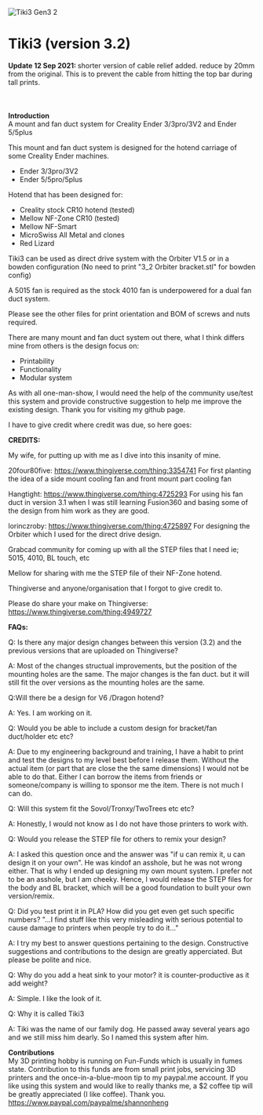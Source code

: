 ![Tiki3 Gen3 2](https://user-images.githubusercontent.com/68491566/132115498-8b4ed608-8ff6-4bba-a261-dcbf7684c226.png)

# Tiki3 (version 3.2)

<b>Update 12 Sep 2021: </b> shorter version of cable relief added. reduce by 20mm from the original. This is to prevent the cable from hitting the top bar during tall prints. 
\
\
\
\
<b>Introduction</b>\
A mount and fan duct system for Creality Ender 3/3pro/3V2 and Ender 5/5plus

This mount and fan duct system is designed for the hotend carriage of some Creality Ender machines.  
- Ender 3/3pro/3V2
- Ender 5/5pro/5plus

Hotend that has been designed for:
- Creality stock CR10 hotend (tested)
- Mellow NF-Zone CR10 (tested)
- Mellow NF-Smart
- MicroSwiss All Metal and clones
- Red Lizard 
 
Tiki3 can be used as direct drive system with the Orbiter V1.5 or in a bowden configuration (No need to print "3_2 Orbiter bracket.stl" for bowden config)

A 5015 fan is required as the stock 4010 fan is underpowered for a dual fan duct system. 
 
Please see the other files for print orientation and BOM of screws and nuts required. 
 
There are many mount and fan duct system out there, what I think differs mine from others is the design focus on:
- Printability
- Functionality
- Modular system
 
As with all one-man-show, I would need the help of the community use/test this system and provide constructive suggestion to help me improve the existing design. 
Thank you for visiting my github page. 


I have to give credit where credit was due, so here goes: 

<b>CREDITS:</b>

My wife, for putting up with me as I dive into this insanity of mine. 

20four80five: https://www.thingiverse.com/thing:3354741
For first planting the idea of a side mount cooling fan and front mount part cooling fan

Hangtight: https://www.thingiverse.com/thing:4725293
For using his fan duct in version 3.1 when I was still learning Fusion360 and basing some of the design from him work as they are good.

lorinczroby: https://www.thingiverse.com/thing:4725897
For designing the Orbiter which I used for the direct drive design.

Grabcad community for coming up with all the STEP files that I need ie; 5015, 4010, BL touch, etc

Mellow for sharing with me the STEP file of their NF-Zone hotend. 

Thingiverse and anyone/organisation that I forgot to give credit to.

Please do share your make on Thingiverse: https://www.thingiverse.com/thing:4949727

<b>FAQs:</b>

Q: Is there any major design changes between this version (3.2) and the previous versions that are uploaded on Thingiverse?

A: Most of the changes structual improvements, but the position of the mounting holes are the same. The major changes is the fan duct. but it will still fit the over versions as the mounting holes are the same. 

Q:Will there be a design for V6 /Dragon hotend?

A: Yes. I am working on it. 

Q: Would you be able to include a custom design for bracket/fan duct/holder etc etc?

A: Due to my engineering background and training, I have a habit to print and test the designs to my level best before I release them. Without the actual item (or part that are close the the same dimensions) I would not be able to do that. Either I can borrow the items from friends or someone/company is willing to sponsor me the item. There is not much I can do. 

Q: Will this system fit the Sovol/Tronxy/TwoTrees etc etc?

A: Honestly, I would not know as I do not have those printers to work with.

Q: Would you release the STEP file for others to remix your design?

A: I asked this question once and the answer was "if u can remix it, u can design it on your own". He was kindof an asshole, but he was not wrong either. That is why I ended up designing my own mount system. I prefer not to be an asshole, but I am cheeky. Hence, I would release the STEP files for the body and BL bracket, which will be a good foundation to built your own version/remix.  

Q: Did you test print it in PLA? How did you get even get such specific numbers? "...I find stuff like this very misleading with serious potential to cause damage to printers when people try to do it..." 

A: I try my best to answer questions pertaining to the design. Constructive suggestions and contributions to the design are greatly apperciated. But please be polite and nice. 

Q: Why do you add a heat sink to your motor? it is counter-productive as it add weight? 

A: Simple. I like the look of it. 

Q: Why it is called Tiki3

A: Tiki was the name of our family dog. He passed away several years ago and we still miss him dearly. So I named this system after him. 

<b>Contributions</b>\
 My 3D printing hobby is running on Fun-Funds which is usually in fumes state. Contribution to this funds are from small print jobs, servicing 3D printers and the once-in-a-blue-moon tip to my paypal.me account. If you like using this system and would like to really thanks me, a $2 coffee tip will be greatly appreciated (I like coffee). Thank you. https://www.paypal.com/paypalme/shannonheng
